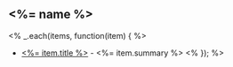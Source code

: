 ## <%= name %>
<% _.each(items, function(item) { %>
* [<%= item.title %>](<%= item.href %>) - <%= item.summary %> <% }); %>






